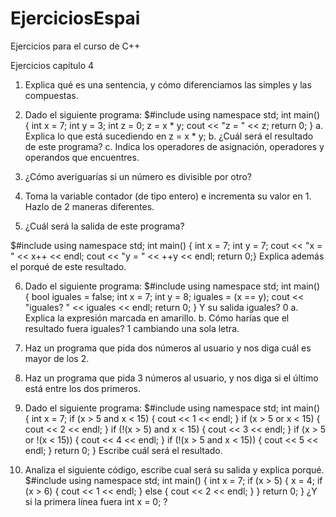 # EjerciciosEspai
Ejercicios para el curso de C++


Ejercicios capítulo 4

1. Explica qué es una sentencia, y cómo diferenciamos las simples y las compuestas.

2. Dado el siguiente programa:
$#include <iostream>
using namespace std;
int main() {
int x = 7;
int y = 3;
int z = 0;
z = x * y;
cout << "z = " << z;
return 0;
}
a. Explica lo que está sucediendo en z = x * y;
b. ¿Cuál será el resultado de este programa?
c. Indica los operadores de asignación, operadores y operandos que encuentres.

3. ¿Cómo averiguarías si un número es divisible por otro?

4. Toma la variable contador (de tipo entero) e incrementa su valor en 1. Hazlo de 2 maneras
diferentes.

5. ¿Cuál será la salida de este programa?

$#include <iostream>
using namespace std;
int main() {
int x = 7;
int y = 7;
cout << "x = " << x++ << endl;
cout << "y = " << ++y << endl;
return 0;}
Explica además el porqué de este resultado.

6. Dado el siguiente programa:
$#include <iostream>
using namespace std;
int main() {
bool iguales = false;
int x = 7;
int y = 8;
iguales = (x == y);
cout << "iguales? " << iguales << endl;
return 0;
}
Y su salida
iguales? 0
a. Explica la expresión marcada en amarillo.
b. Cómo harías que el resultado fuera iguales? 1 cambiando una sola letra.

7. Haz un programa que pida dos números al usuario y nos diga cuál es mayor de los 2.

8. Haz un programa que pida 3 números al usuario, y nos diga si el último está entre los dos primeros.

9. Dado el siguiente programa:
$#include <iostream>
using namespace std;
int main() {
int x = 7;
if (x > 5 and x < 15)
{
cout << 1 << endl;
}
if (x > 5 or x < 15)
{
cout << 2 << endl;
}
if (!(x > 5) and x < 15)
{
cout << 3 << endl;
}
if (x > 5 or !(x < 15))
{
cout << 4 << endl;
}
if (!(x > 5 and x < 15))
{
cout << 5 << endl;
}
return 0;
}
Escribe cuál será el resultado.

10. Analiza el siguiente código, escribe cual será su salida y explica porqué.
$#include <iostream>
using namespace std;
int main() {
int x = 7;
if (x > 5)
{
x = 4;
if (x > 6)
{
cout << 1 << endl;
}
else
{
cout << 2 << endl;
}
}
return 0;
}
¿Y si la primera línea fuera int x = 0; ?
